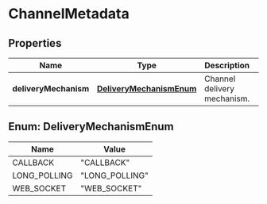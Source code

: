 
# ChannelMetadata

## Properties
Name | Type | Description | Notes
------------ | ------------- | ------------- | -------------
**deliveryMechanism** | [**DeliveryMechanismEnum**](#DeliveryMechanismEnum) | Channel delivery mechanism. |  [optional]


<a name="DeliveryMechanismEnum"></a>
## Enum: DeliveryMechanismEnum
Name | Value
---- | -----
CALLBACK | &quot;CALLBACK&quot;
LONG_POLLING | &quot;LONG_POLLING&quot;
WEB_SOCKET | &quot;WEB_SOCKET&quot;



